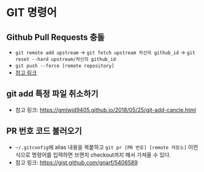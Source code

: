 # GIT 명령어

## Github Pull Requests 충돌
- `git remote add upstream` -> `git fetch upstream 자신의 github_id` -> `git reset --hard upstream/자신의 github_id`
- `git push --force [remote repository]`
- [참고 링크](https://planbs.tistory.com/entry/Git-Pull-request%EC%97%90%EC%84%9C-%EB%B0%9C%EC%83%9D%ED%95%98%EB%8A%94-%EC%B6%A9%EB%8F%8C-%ED%95%B4%EA%B2%B0%ED%95%98%EA%B8%B0)


## git add 특정 파일 취소하기
- 참고 링크: <https://gmlwjd9405.github.io/2018/05/25/git-add-cancle.html>


## PR 번호 코드 불러오기
- `~/.gitconfig`에 alias 내용을 복붙하고 `git pr [PR 번호] [remote 저장소]` 이런식으로 명령어를 입력하면 브랜치 checkout까지 해서 가져올 수 있다.
- 참고 링크: <https://gist.github.com/gnarf/5406589>
